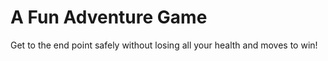 # A Fun Adventure Game

Get to the end point safely without losing all your health and moves to win!
